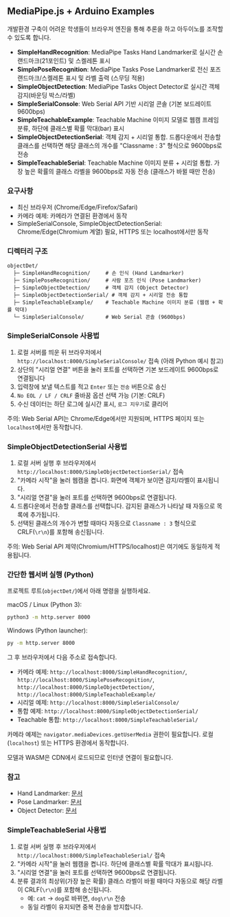 ## MediaPipe.js + Arduino Examples

개발환경 구축이 어려운 학생들이 브라우저 엔진을 통해 추론을 하고 아두이노를 조작할 수 있도록 합니다.

- **SimpleHandRecognition**: MediaPipe Tasks Hand Landmarker로 실시간 손 랜드마크(21포인트) 및 스켈레톤 표시
- **SimplePoseRecognition**: MediaPipe Tasks Pose Landmarker로 전신 포즈 랜드마크/스켈레톤 표시 및 라벨 출력 (스무딩 적용)
- **SimpleObjectDetection**: MediaPipe Tasks Object Detector로 실시간 객체 감지(바운딩 박스/라벨)
- **SimpleSerialConsole**: Web Serial API 기반 시리얼 콘솔 (기본 보드레이트 9600bps)
- **SimpleTeachableExample**: Teachable Machine 이미지 모델로 웹캠 프레임 분류, 하단에 클래스별 확률 막대(bar) 표시
- **SimpleObjectDetectionSerial**: 객체 감지 + 시리얼 통합. 드롭다운에서 전송할 클래스를 선택하면 해당 클래스의 개수를 "Classname : 3" 형식으로 9600bps로 전송
- **SimpleTeachableSerial**: Teachable Machine 이미지 분류 + 시리얼 통합. 가장 높은 확률의 클래스 라벨을 9600bps로 자동 전송 (클래스가 바뀔 때만 전송)

### 요구사항
- 최신 브라우저 (Chrome/Edge/Firefox/Safari)
- 카메라 예제: 카메라가 연결된 환경에서 동작
 - SimpleSerialConsole, SimpleObjectDetectionSerial: Chrome/Edge(Chromium 계열) 필요, HTTPS 또는 localhost에서만 동작

### 디렉터리 구조
```text
objectDet/
  ├─ SimpleHandRecognition/     # 손 인식 (Hand Landmarker)
  ├─ SimplePoseRecognition/     # 사람 포즈 인식 (Pose Landmarker)
  ├─ SimpleObjectDetection/     # 객체 감지 (Object Detector)
  ├─ SimpleObjectDetectionSerial/ # 객체 감지 + 시리얼 전송 통합
  ├─ SimpleTeachableExample/    # Teachable Machine 이미지 분류 (웹캠 + 확률 막대)
  └─ SimpleSerialConsole/       # Web Serial 콘솔 (9600bps)
```

### SimpleSerialConsole 사용법
1. 로컬 서버를 띄운 뒤 브라우저에서 `http://localhost:8000/SimpleSerialConsole/` 접속 (아래 Python 예시 참고)
2. 상단의 "시리얼 연결" 버튼을 눌러 포트를 선택하면 기본 보드레이트 9600bps로 연결됩니다
3. 입력창에 보낼 텍스트를 적고 `Enter` 또는 `전송` 버튼으로 송신
4. `No EOL / LF / CRLF` 줄바꿈 옵션 선택 가능 (기본: CRLF)
5. 수신 데이터는 하단 로그에 실시간 표시, `로그 지우기`로 클리어

주의: Web Serial API는 Chrome/Edge에서만 지원되며, HTTPS 페이지 또는 `localhost`에서만 동작합니다.

### SimpleObjectDetectionSerial 사용법
1. 로컬 서버 실행 후 브라우저에서 `http://localhost:8000/SimpleObjectDetectionSerial/` 접속
2. "카메라 시작"을 눌러 웹캠을 켭니다. 화면에 객체가 보이면 감지/라벨이 표시됩니다.
3. "시리얼 연결"을 눌러 포트를 선택하면 9600bps로 연결됩니다.
4. 드롭다운에서 전송할 클래스를 선택합니다. 감지된 클래스가 나타날 때 자동으로 목록에 추가됩니다.
5. 선택된 클래스의 개수가 변할 때마다 자동으로 `Classname : 3` 형식으로 CRLF(`\r\n`)를 포함해 송신됩니다.

주의: Web Serial API 제약(Chromium/HTTPS/localhost)은 여기에도 동일하게 적용됩니다.

### 간단한 웹서버 실행 (Python)
프로젝트 루트(`objectDet/`)에서 아래 명령을 실행하세요.

macOS / Linux (Python 3):
```bash
python3 -m http.server 8000
```

Windows (Python launcher):
```bash
py -m http.server 8000
```

그 후 브라우저에서 다음 주소로 접속합니다.
- 카메라 예제: `http://localhost:8000/SimpleHandRecognition/`, `http://localhost:8000/SimplePoseRecognition/`, `http://localhost:8000/SimpleObjectDetection/`, `http://localhost:8000/SimpleTeachableExample/`
- 시리얼 예제: `http://localhost:8000/SimpleSerialConsole/`
- 통합 예제: `http://localhost:8000/SimpleObjectDetectionSerial/`
- Teachable 통합: `http://localhost:8000/SimpleTeachableSerial/`

카메라 예제는 `navigator.mediaDevices.getUserMedia` 권한이 필요합니다. 로컬(`localhost`) 또는 HTTPS 환경에서 동작합니다.

모델과 WASM은 CDN에서 로드되므로 인터넷 연결이 필요합니다.

### 참고
- Hand Landmarker: [문서](https://developers.google.com/mediapipe/solutions/vision/hand_landmarker)
- Pose Landmarker: [문서](https://developers.google.com/mediapipe/solutions/vision/pose_landmarker)
- Object Detector: [문서](https://developers.google.com/mediapipe/solutions/vision/object_detector)

### SimpleTeachableSerial 사용법
1. 로컬 서버 실행 후 브라우저에서 `http://localhost:8000/SimpleTeachableSerial/` 접속
2. "카메라 시작"을 눌러 웹캠을 켭니다. 하단에 클래스별 확률 막대가 표시됩니다.
3. "시리얼 연결"을 눌러 포트를 선택하면 9600bps로 연결됩니다.
4. 분류 결과의 최상위(가장 높은 확률) 클래스 라벨이 바뀔 때마다 자동으로 해당 라벨이 CRLF(`\r\n`)를 포함해 송신됩니다.
   - 예: `cat` → `dog`로 바뀌면, `dog\r\n` 전송
   - 동일 라벨이 유지되면 중복 전송을 방지합니다.